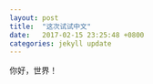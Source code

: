 ```yaml
---
layout: post
title:  "这次试试中文"
date:   2017-02-15 23:25:48 +0800
categories: jekyll update
---
```

你好，世界！
